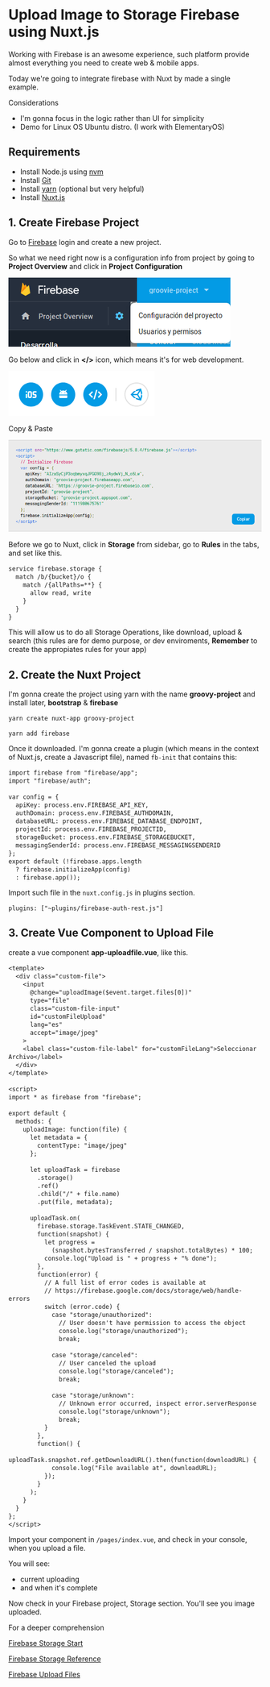 # Upload Image to Storage Firebase using Nuxt.js

Working with Firebase is an awesome experience, such platform provide almost everything you need to create web & mobile apps.

Today we're going to integrate firebase with Nuxt by made a single example.

Considerations

- I'm gonna focus in the logic rather than UI for simplicity
- Demo for Linux OS Ubuntu distro. (I work with ElementaryOS)

## Requirements

- Install Node.js using [nvm](https://github.com/creationix/nvm)
- Install [Git](https://git-scm.com/book/en/v2/Getting-Started-Installing-Git)
- Install [yarn](https://yarnpkg.com/en/docs/install#debian-stable) (optional but very helpful)
- Install [Nuxt.js](https://nuxtjs.org/guide/installation)

## 1. Create Firebase Project

Go to [Firebase](https://console.firebase.google.com) login and create a new project.

So what we need right now is a configuration info from project by going to **Project Overview** and click in **Project Configuration**

![firebase-project](../../assets/img/2019/february/storage-firebase-with-nuxt/img1.png)

Go below and click in **</>** icon, which means it's for web development.

![firebase-project](../../assets/img/2019/february/storage-firebase-with-nuxt/img2.png)

Copy & Paste

![firebase-project](../../assets/img/2019/february/storage-firebase-with-nuxt/img3.png)

Before we go to Nuxt, click in **Storage** from sidebar, go to **Rules** in the tabs, and set like this.

```
service firebase.storage {
  match /b/{bucket}/o {
    match /{allPaths=**} {
      allow read, write
    }
  }
}
```

This will allow us to do all Storage Operations, like download, upload & search (this rules are for demo purpose, or dev enviroments, **Remember** to create the appropiates rules for your app)

## 2. Create the Nuxt Project

I'm gonna create the project using yarn with the name **groovy-project** and install later, **bootstrap** & **firebase**

```
yarn create nuxt-app groovy-project
```

```
yarn add firebase
```

Once it downloaded. I'm gonna create a plugin (which means in the context of Nuxt.js, create a Javascript file), named `fb-init` that contains this:

```
import firebase from "firebase/app";
import "firebase/auth";

var config = {
  apiKey: process.env.FIREBASE_API_KEY,
  authDomain: process.env.FIREBASE_AUTHDOMAIN,
  databaseURL: process.env.FIREBASE_DATABASE_ENDPOINT,
  projectId: process.env.FIREBASE_PROJECTID,
  storageBucket: process.env.FIREBASE_STORAGEBUCKET,
  messagingSenderId: process.env.FIREBASE_MESSAGINGSENDERID
};
export default (!firebase.apps.length
  ? firebase.initializeApp(config)
  : firebase.app());
```

Import such file in the `nuxt.config.js` in plugins section.

```
plugins: ["~plugins/firebase-auth-rest.js"]
```

## 3. Create Vue Component to Upload File

create a vue component **app-uploadfile.vue**, like this.

```
<template>
  <div class="custom-file">
    <input
      @change="uploadImage($event.target.files[0])"
      type="file"
      class="custom-file-input"
      id="customFileUpload"
      lang="es"
      accept="image/jpeg"
    >
    <label class="custom-file-label" for="customFileLang">Seleccionar Archivo</label>
  </div>
</template>

<script>
import * as firebase from "firebase";

export default {
  methods: {
    uploadImage: function(file) {
      let metadata = {
        contentType: "image/jpeg"
      };

      let uploadTask = firebase
        .storage()
        .ref()
        .child("/" + file.name)
        .put(file, metadata);

      uploadTask.on(
        firebase.storage.TaskEvent.STATE_CHANGED,
        function(snapshot) {
          let progress =
            (snapshot.bytesTransferred / snapshot.totalBytes) * 100;
          console.log("Upload is " + progress + "% done");
        },
        function(error) {
          // A full list of error codes is available at
          // https://firebase.google.com/docs/storage/web/handle-errors
          switch (error.code) {
            case "storage/unauthorized":
              // User doesn't have permission to access the object
              console.log("storage/unauthorized");
              break;

            case "storage/canceled":
              // User canceled the upload
              console.log("storage/canceled");
              break;

            case "storage/unknown":
              // Unknown error occurred, inspect error.serverResponse
              console.log("storage/unknown");
              break;
          }
        },
        function() {
          uploadTask.snapshot.ref.getDownloadURL().then(function(downloadURL) {
            console.log("File available at", downloadURL);
          });
        }
      );
    }
  }
};
</script>
```

Import your component in `/pages/index.vue`, and check in your console, when you upload a file.

You will see:

- current uploading
- and when it's complete

Now check in your Firebase project, Storage section. You'll see you image uploaded.

For a deeper comprehension

[Firebase Storage Start](https://firebase.google.com/docs/storage/web/start?hl=es-419)

[Firebase Storage Reference](https://firebase.google.com/docs/storage/web/create-reference?hl=es-419)

[Firebase Upload Files](https://firebase.google.com/docs/storage/web/upload-files?hl=es-419)
